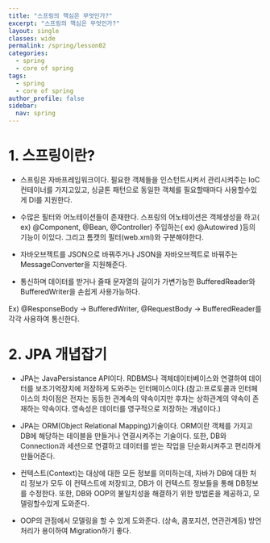 ```yaml
---
title: "스프링의 핵심은 무엇인가?"
excerpt: "스프링의 핵심은 무엇인가?"
layout: single
classes: wide
permalink: /spring/lesson02
categories:
  - spring
  - core of spring
tags:
  - spring
  - core of spring
author_profile: false
sidebar:
  nav: spring
---
```


# 1. 스프링이란?

- 스프링은 자바프레임워크이다. 필요한 객체들을 인스턴트시켜서 관리시켜주는 IoC컨테이너를 가지고있고, 싱글톤 패턴으로 동일한 객체를 필요할때마다 사용할수있게 DI를 지원한다.

- 수많은 필터와 어노테이션들이 존재한다. 스프링의 어노테이션은 객체생성을 하고( ex) @Component, @Bean, @Controller) 주입하는( ex) @Autowired )등의 기능이 이있다. 그리고 톰캣의 필터(web.xml)와 구분해야한다.

- 자바오브젝트를 JSON으로 바꿔주거나 JSON을 자바오브젝트로 바꿔주는 MessageConverter을 지원해준다.

- 통신하며 데이터를 받거나 줄때 문자열의 길이가 가변가능한 BufferedReader와 BufferedWriter을 손쉽게 사용가능하다.

Ex) @ResponseBody -> BufferedWriter, @RequestBody -> BufferedReader를 각각 사용하여 통신한다.

# 2. JPA 개녑잡기

- JPA는 JavaPersistance API이다. RDBMS나 객체데이터베이스와 연결하여 데이터를 보조기억장치에 저장하게 도와주는 인터페이스이다.(참고:프로토콜과 인터페이스의 차이점은 전자는 동등한 관계속의 약속이지만 후자는 상하관계의 약속이 존재하는 약속이다. 영속성은 데이터를 영구적으로 저장하는 개념이다.)

- JPA는 ORM(Object Relational Mapping)기술이다. ORM이란 객체를 가지고 DB에 해당하는 테이블을 만들거나 연결시켜주는 기술이다. 또한, DB와 Connection과 세션으로 연결하고 데이터를 받는 작업을 단순화시켜주고 편리하게 만들어준다.

- 컨텍스트(Context)는 대상에 대한 모든 정보를 의미하는데, 자바가 DB에 대한 처리 정보가 모두 이 컨텍스트에 저장되고, DB가 이 컨텍스트 정보들을 통해 DB정보를 수정한다. 또한, DB와 OOP의 불일치성을 해결하기 위한 방법론을 제공하고, 모델링할수있게 도와준다.

- OOP의 관점에서 모델링을 할 수 있게 도와준다. (상속, 콤포지션, 연관관계등) 방언처리가 용이하여 Migration하기 좋다.

